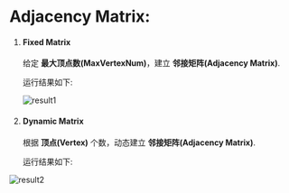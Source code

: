 # Adjacency Matrix:

1. #### Fixed Matrix

   给定 **最大顶点数(MaxVertexNum)**，建立 **邻接矩阵(Adjacency Matrix)**.

   

   运行结果如下:

   

   ![result1]()

   

2. #### Dynamic Matrix

   根据 **顶点(Vertex)** 个数，动态建立 **邻接矩阵(Adjacency Matrix)**.

   

   运行结果如下:

![result2]()